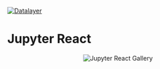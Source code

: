 [![Datalayer](https://assets.datalayer.design/datalayer-25.svg)](https://datalayer.io)

# Jupyter React

<div align="center" style="text-align: center">
  <img alt="Jupyter React Gallery" src="https://datalayer-jupyter-examples.s3.amazonaws.com/jupyter-react-gallery.gif" />
</div>
